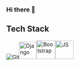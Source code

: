### Hi there 👋
<!--
**Danger-64/Danger-64** is a ✨ _special_ ✨ repository because its `README.md` (this file) appears on your GitHub profile.

Here are some ideas to get you started:

- 🔭 I’m currently working on ...
- 🌱 I’m currently learning ...
- 👯 I’m looking to collaborate on ...
- 🤔 I’m looking for help with ...
- 💬 Ask me about ...
- 📫 How to reach me: ...
- 😄 Pronouns: ...
- ⚡ Fun fact: ...
-->
## Tech Stack
<img src="https://img.icons8.com/color/48/000000/git.png" title="Git" ><img src="https://img.icons8.com/windows/2x/26e07f/django.png" title="Django" height=46 width=46 ><img src="https://img.icons8.com/color/50/000000/bootstrap.png" title="Bootstrap" height=50 width=50><img src="https://img.icons8.com/color/512/javascript.png" title="JS" height=49 width=49>
